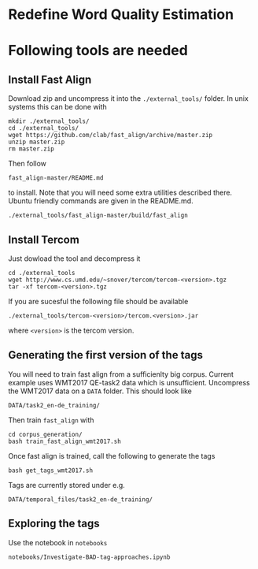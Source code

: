 Redefine Word Quality Estimation
======

# Following tools are needed

## Install Fast Align

Download zip and uncompress it into the `./external_tools/` folder. In unix
systems this can be done with

    mkdir ./external_tools/
    cd ./external_tools/
    wget https://github.com/clab/fast_align/archive/master.zip
    unzip master.zip
    rm master.zip
    
Then follow 

    fast_align-master/README.md 
    
to install. Note that you will need some extra utilities described there.
Ubuntu friendly commands are given in the README.md. 

    ./external_tools/fast_align-master/build/fast_align  

## Install Tercom

Just dowload the tool and decompress it

    cd ./external_tools
    wget http://www.cs.umd.edu/~snover/tercom/tercom-<version>.tgz
    tar -xf tercom-<version>.tgz

If you are sucesful the following file should be available

    ./external_tools/tercom-<version>/tercom.<version>.jar

where `<version>` is the tercom version.

## Generating the first version of the tags 

You will need to train fast align from a sufficienlty big corpus. Current
example uses WMT2017 QE-task2 data which is unsufficient. Uncompress the
WMT2017 data on a `DATA` folder. This should look like

    DATA/task2_en-de_training/

Then train `fast_align` with

    cd corpus_generation/
    bash train_fast_align_wmt2017.sh

Once fast align is trained, call the following to generate the tags

    bash get_tags_wmt2017.sh 

Tags are currently stored under e.g.

    DATA/temporal_files/task2_en-de_training/

## Exploring the tags

Use the notebook in `notebooks`

    notebooks/Investigate-BAD-tag-approaches.ipynb
